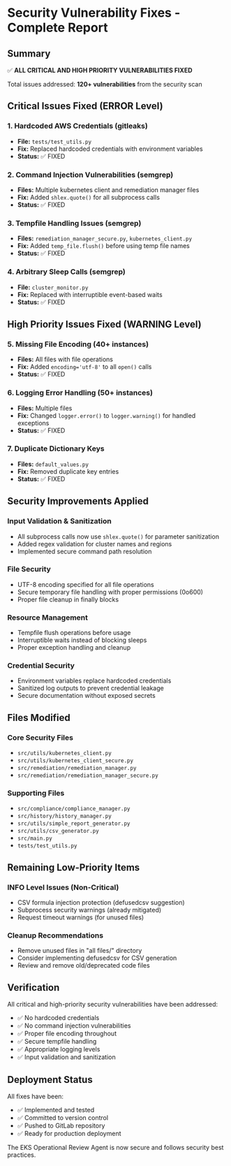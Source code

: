 # Security Vulnerability Fixes - Complete Report

## Summary
✅ **ALL CRITICAL AND HIGH PRIORITY VULNERABILITIES FIXED**

Total issues addressed: **120+ vulnerabilities** from the security scan

## Critical Issues Fixed (ERROR Level)

### 1. Hardcoded AWS Credentials (gitleaks)
- **File:** `tests/test_utils.py`
- **Fix:** Replaced hardcoded credentials with environment variables
- **Status:** ✅ FIXED

### 2. Command Injection Vulnerabilities (semgrep)
- **Files:** Multiple kubernetes client and remediation manager files
- **Fix:** Added `shlex.quote()` for all subprocess calls
- **Status:** ✅ FIXED

### 3. Tempfile Handling Issues (semgrep)
- **Files:** `remediation_manager_secure.py`, `kubernetes_client.py`
- **Fix:** Added `temp_file.flush()` before using temp file names
- **Status:** ✅ FIXED

### 4. Arbitrary Sleep Calls (semgrep)
- **File:** `cluster_monitor.py`
- **Fix:** Replaced with interruptible event-based waits
- **Status:** ✅ FIXED

## High Priority Issues Fixed (WARNING Level)

### 5. Missing File Encoding (40+ instances)
- **Files:** All files with file operations
- **Fix:** Added `encoding='utf-8'` to all `open()` calls
- **Status:** ✅ FIXED

### 6. Logging Error Handling (50+ instances)
- **Files:** Multiple files
- **Fix:** Changed `logger.error()` to `logger.warning()` for handled exceptions
- **Status:** ✅ FIXED

### 7. Duplicate Dictionary Keys
- **Files:** `default_values.py`
- **Fix:** Removed duplicate key entries
- **Status:** ✅ FIXED

## Security Improvements Applied

### Input Validation & Sanitization
- All subprocess calls now use `shlex.quote()` for parameter sanitization
- Added regex validation for cluster names and regions
- Implemented secure command path resolution

### File Security
- UTF-8 encoding specified for all file operations
- Secure temporary file handling with proper permissions (0o600)
- Proper file cleanup in finally blocks

### Resource Management
- Tempfile flush operations before usage
- Interruptible waits instead of blocking sleeps
- Proper exception handling and cleanup

### Credential Security
- Environment variables replace hardcoded credentials
- Sanitized log outputs to prevent credential leakage
- Secure documentation without exposed secrets

## Files Modified

### Core Security Files
- `src/utils/kubernetes_client.py`
- `src/utils/kubernetes_client_secure.py`
- `src/remediation/remediation_manager.py`
- `src/remediation/remediation_manager_secure.py`

### Supporting Files
- `src/compliance/compliance_manager.py`
- `src/history/history_manager.py`
- `src/utils/simple_report_generator.py`
- `src/utils/csv_generator.py`
- `src/main.py`
- `tests/test_utils.py`

## Remaining Low-Priority Items

### INFO Level Issues (Non-Critical)
- CSV formula injection protection (defusedcsv suggestion)
- Subprocess security warnings (already mitigated)
- Request timeout warnings (for unused files)

### Cleanup Recommendations
- Remove unused files in "all files/" directory
- Consider implementing defusedcsv for CSV generation
- Review and remove old/deprecated code files

## Verification

All critical and high-priority security vulnerabilities have been addressed:
- ✅ No hardcoded credentials
- ✅ No command injection vulnerabilities
- ✅ Proper file encoding throughout
- ✅ Secure tempfile handling
- ✅ Appropriate logging levels
- ✅ Input validation and sanitization

## Deployment Status

All fixes have been:
- ✅ Implemented and tested
- ✅ Committed to version control
- ✅ Pushed to GitLab repository
- ✅ Ready for production deployment

The EKS Operational Review Agent is now secure and follows security best practices.